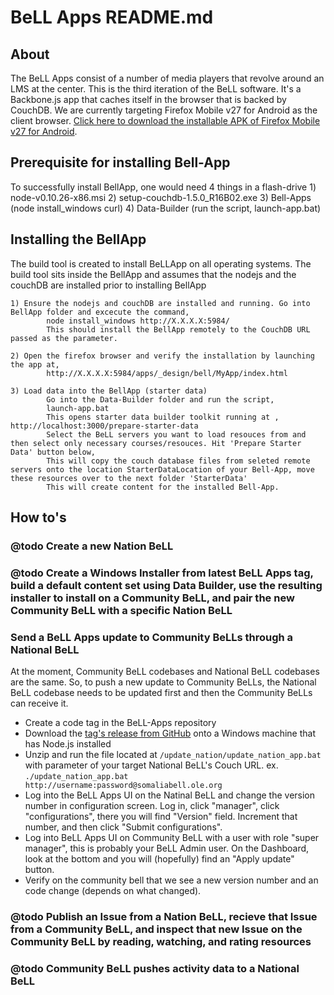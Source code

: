 # BeLL Apps README.md

## About
The BeLL Apps consist of a number of media players that revolve around an LMS at the center. This is the third iteration of the BeLL software. It's a Backbone.js app that caches itself in the browser that is backed by CouchDB.  We are currently targeting Firefox Mobile v27 for Android as the client browser.  [Click here to download the installable APK of Firefox Mobile v27 for Android](https://ftp.mozilla.org/pub/mozilla.org/mobile/releases/27.0/android/en-US/fennec-27.0.en-US.android-arm.apk).


## Prerequisite for installing Bell-App
To successfully install BellApp, one would need 4 things in a flash-drive
    1) node-v0.10.26-x86.msi
    2) setup-couchdb-1.5.0_R16B02.exe
    3) Bell-Apps (node install_windows curl)
    4) Data-Builder (run the script, launch-app.bat)

## Installing the BellApp
The build tool is created to install BeLLApp on all operating systems. The build tool sits inside the BellApp and assumes that the nodejs and the couchDB are installed prior to installing BellApp

	1) Ensure the nodejs and couchDB are installed and running. Go into BellApp folder and excecute the command,
			node install_windows http://X.X.X.X:5984/
			This should install the BellApp remotely to the CouchDB URL passed as the parameter.

	2) Open the firefox browser and verify the installation by launching the app at,
			http://X.X.X.X:5984/apps/_design/bell/MyApp/index.html

  	3) Load data into the BellApp (starter data)
			Go into the Data-Builder folder and run the script,
			launch-app.bat
			This opens starter data builder toolkit running at , http://localhost:3000/prepare-starter-data
			Select the BeLL servers you want to load resouces from and then select only necessary courses/resouces. Hit 'Prepare Starter Data' button below,
			This will copy the couch database files from seleted remote servers onto the location StarterDataLocation of your Bell-App, move these resources over to the next folder 'StarterData'
			This will create content for the installed Bell-App.


## How to's

### @todo Create a new Nation BeLL

###  @todo Create a Windows Installer from latest BeLL Apps tag, build a default content set using Data Builder,  use the resulting installer to install on a Community BeLL, and pair the new Community BeLL with a specific Nation BeLL

### Send a BeLL Apps update to Community BeLLs through a National BeLL
At the moment, Community BeLL codebases and National BeLL codebases are the same.
 So, to push a new update to Community BeLLs, the National BeLL codebase needs to be updated first and then the Community BeLLs can receive it.

- Create a code tag in the BeLL-Apps repository
- Download the [tag's release from GitHub](https://github.com/open-learning-exchange/BeLL-Apps/tags) onto a Windows machine that has Node.js installed
- Unzip and run the file located at `/update_nation/update_nation_app.bat` with parameter of your target National BeLL's Couch URL. ex. `./update_nation_app.bat http://username:password@somaliabell.ole.org`
- Log into the BeLL Apps UI on the Natinal BeLL and change the version number in configuration screen. Log in, click "manager", click "configurations", there you will find "Version" field. Increment that number, and then click "Submit configurations".
- Log into BeLL Apps UI on Community BeLL with a user with role "super manager", this is probably your BeLL Admin user. On the Dashboard, look at the bottom and you will (hopefully) find an "Apply update" button.
- Verify on the community bell that we see a new version number and an code change (depends on what changed).

### @todo Publish an Issue from a Nation BeLL, recieve that Issue from a Community BeLL, and inspect that new Issue on the Community BeLL by reading, watching, and rating resources

### @todo Community BeLL pushes activity data to a National BeLL
